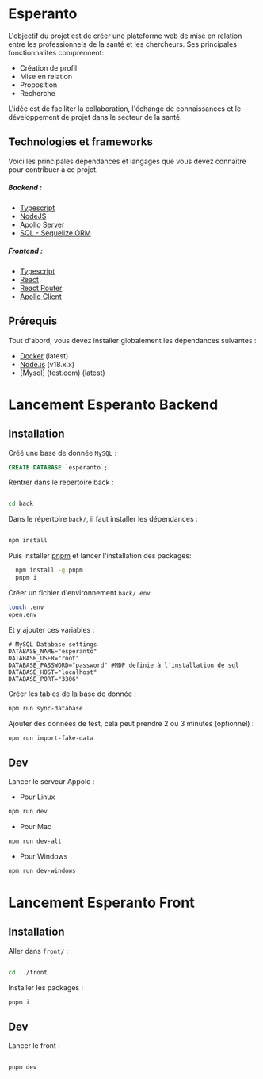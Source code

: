 # Esperanto

L'objectif du projet est de créer une plateforme web de mise en relation entre les professionnels de la santé et les chercheurs. Ses principales fonctionnalités comprennent:

- Création de profil
- Mise en relation
- Proposition
- Recherche

L'idée est de faciliter la collaboration, l'échange de connaissances et le développement de projet dans le secteur de la santé.

## Technologies et frameworks
Voici les principales dépendances et langages que vous devez connaître pour contribuer à ce projet.

##### Backend :
- [Typescript](https://www.typescriptlang.org/docs/)
- [NodeJS](https://nodejs.org/en/docs)
- [Apollo Server](https://www.apollographql.com/docs/apollo-server)
- [SQL - Sequelize ORM](https://sequelize.org/docs/v6/getting-started/)

##### Frontend :
- [Typescript](https://www.typescriptlang.org/docs/)
- [React](https://legacy.reactjs.org/docs/getting-started.html)
- [React Router](https://reactrouter.com/en/main)
- [Apollo Client](https://www.apollographql.com/docs/react/)

## Prérequis
Tout d'abord, vous devez installer globalement les dépendances suivantes :

- [Docker](https://www.docker.com/products/docker-desktop/) (latest)
- [Node.js](https://nodejs.org/en/) (v18.x.x)
- [Mysql] (test.com) (latest)


# Lancement Esperanto Backend

## Installation

Créé une base de donnée `MySQL` :

```sql
CREATE DATABASE `esperanto`;
```

Rentrer dans le repertoire back : 

```bash

cd back
```

Dans le répertoire `back/`, il faut installer les dépendances :

```bash

npm install
```

Puis installer [pnpm](https://pnpm.io/fr/) et lancer l'installation des packages: 

```bash
  npm install -g pnpm
  pnpm i
```

Créer un fichier d'environnement `back/.env`

```bash
touch .env
open.env
```

Et y ajouter ces variables :

```dotenv
# MySQL Database settings
DATABASE_NAME="esperanto"
DATABASE_USER="root"
DATABASE_PASSWORD="password" #MDP definie à l'installation de sql
DATABASE_HOST="localhost"
DATABASE_PORT="3306"
```

Créer les tables de la base de donnée :

```bash
npm run sync-database
```

Ajouter des données de test, cela peut prendre 2 ou 3 minutes (optionnel) :

```bash
npm run import-fake-data
```

## Dev

Lancer le serveur Appolo :

- Pour Linux
```bash
npm run dev
```

- Pour Mac
```bash
npm run dev-alt
```

- Pour Windows
```bash
npm run dev-windows
```

# Lancement Esperanto Front 

## Installation

Aller dans `front/` :

```bash

cd ../front
```


Installer les packages :

```bash
pnpm i

```

## Dev

Lancer le front : 


```bash

pnpm dev
```




